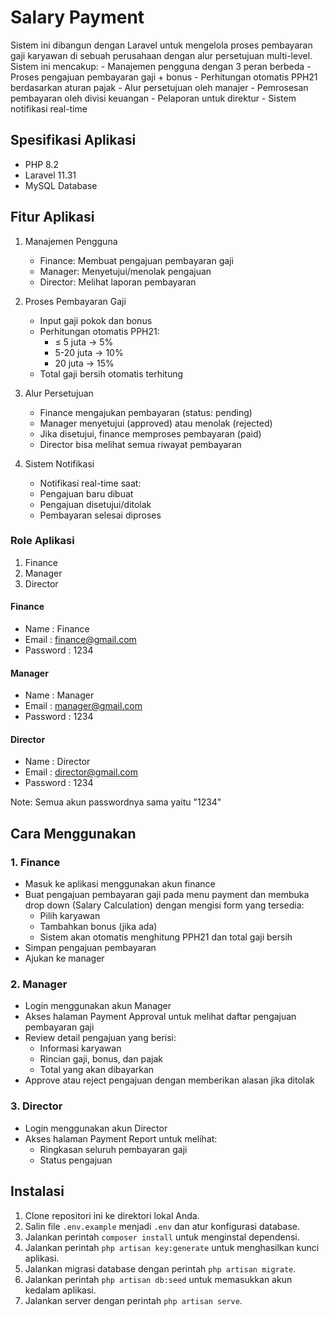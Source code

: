 # Salary Payment

Sistem ini dibangun dengan Laravel untuk mengelola proses pembayaran gaji karyawan di sebuah perusahaan dengan alur persetujuan multi-level. Sistem ini mencakup:
    - Manajemen pengguna dengan 3 peran berbeda
    - Proses pengajuan pembayaran gaji + bonus
    - Perhitungan otomatis PPH21 berdasarkan aturan pajak
    - Alur persetujuan oleh manajer
    - Pemrosesan pembayaran oleh divisi keuangan
    - Pelaporan untuk direktur
    - Sistem notifikasi real-time

## Spesifikasi Aplikasi

-   PHP 8.2
-   Laravel 11.31
-   MySQL Database

## Fitur Aplikasi

1. Manajemen Pengguna
    - Finance: Membuat pengajuan pembayaran gaji
    - Manager: Menyetujui/menolak pengajuan
    - Director: Melihat laporan pembayaran

2. Proses Pembayaran Gaji
    - Input gaji pokok dan bonus
    - Perhitungan otomatis PPH21:
        * ≤ 5 juta → 5%
        * 5-20 juta → 10%
        * 20 juta → 15%
    - Total gaji bersih otomatis terhitung

3. Alur Persetujuan
    - Finance mengajukan pembayaran (status: pending)
    - Manager menyetujui (approved) atau menolak (rejected)
    - Jika disetujui, finance memproses pembayaran (paid)
    - Director bisa melihat semua riwayat pembayaran

4. Sistem Notifikasi
    - Notifikasi real-time saat:
    - Pengajuan baru dibuat
    - Pengajuan disetujui/ditolak
    - Pembayaran selesai diproses

### Role Aplikasi

1. Finance
2. Manager
3. Director

#### Finance

-   Name        : Finance
-   Email       : finance@gmail.com
-   Password    : 1234

#### Manager

-   Name        : Manager
-   Email       : manager@gmail.com
-   Password    : 1234

#### Director

-   Name        : Director
-   Email       : director@gmail.com
-   Password    : 1234

Note: Semua akun passwordnya sama yaitu "1234"

## Cara Menggunakan

### 1. Finance

- Masuk ke aplikasi menggunakan akun finance
- Buat pengajuan pembayaran gaji pada menu payment dan membuka drop down (Salary Calculation) dengan mengisi form yang tersedia:
    * Pilih karyawan
    * Tambahkan bonus (jika ada)
    * Sistem akan otomatis menghitung PPH21 dan total gaji bersih
- Simpan pengajuan pembayaran
- Ajukan ke manager

### 2. Manager

- Login menggunakan akun Manager
- Akses halaman Payment Approval untuk melihat daftar pengajuan pembayaran gaji
- Review detail pengajuan yang berisi:
    * Informasi karyawan
    * Rincian gaji, bonus, dan pajak
    * Total yang akan dibayarkan
- Approve atau reject pengajuan dengan memberikan alasan jika ditolak

### 3. Director

- Login menggunakan akun Director
- Akses halaman Payment Report untuk melihat:
    * Ringkasan seluruh pembayaran gaji
    * Status pengajuan

## Instalasi

1. Clone repositori ini ke direktori lokal Anda.
2. Salin file `.env.example` menjadi `.env` dan atur konfigurasi database.
3. Jalankan perintah `composer install` untuk menginstal dependensi.
4. Jalankan perintah `php artisan key:generate` untuk menghasilkan kunci aplikasi.
5. Jalankan migrasi database dengan perintah `php artisan migrate`.
6. Jalankan perintah `php artisan db:seed` untuk memasukkan akun kedalam aplikasi.
7. Jalankan server dengan perintah `php artisan serve`.
